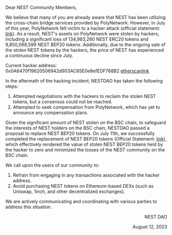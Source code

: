 Dear NEST Community Members,

We believe that many of you are already aware that NEST has been utilizing the cross-chain bridge services provided by PolyNetwork. However, in July of this year, PolyNetwork fell victim to a hacker attack (official statement: [link](https://twitter.com/PolyNetwork2/status/1675591279005106178)). As a result, NEST's assets on PolyNetwork were stolen by hackers, including a significant loss of 134,983,260 NEST ERC20 tokens and 9,850,068,599 NEST BEP20 tokens. Additionally, due to the ongoing sale of the stolen NEST tokens by the hackers, the price of NEST has experienced a continuous decline since July.

Current hacker address: 0x0A6470f19620506942d903AC65E0e8efEDF768B2 [etherscanlink](https://etherscan.io/address/0x0A6470f19620506942d903AC65E0e8efEDF768B2)

In the aftermath of the hacking incident, NESTDAO has taken the following steps:
1. Attempted negotiations with the hackers to reclaim the stolen NEST tokens, but a consensus could not be reached.
2. Attempted to seek compensation from PolyNetwork, which has yet to announce any compensation plans.

Given the significant amount of NEST stolen on the BSC chain, to safeguard the interests of NEST holders on the BSC chain, NESTDAO passed a proposal to replace NEST BEP20 tokens. On July 11th, we successfully completed the replacement of NEST BEP20 tokens (Official Statement: [link](https://twitter.com/NEST_Protocol/status/1678766351295606785)), which effectively rendered the value of stolen NEST BEP20 tokens held by the hacker to zero and minimized the losses of the NEST community on the BSC chain.

We call upon the users of our community to:
1. Refrain from engaging in any transactions associated with the hacker address.
2. Avoid purchasing NEST tokens on Ethereum-based DEXs (such as Uniswap, 1inch, and other decentralized exchanges).

We are actively communicating and coordinating with various parties to address this situation.


<p align="right">NEST DAO</p>
<p align="right">August 12, 2023</p>
